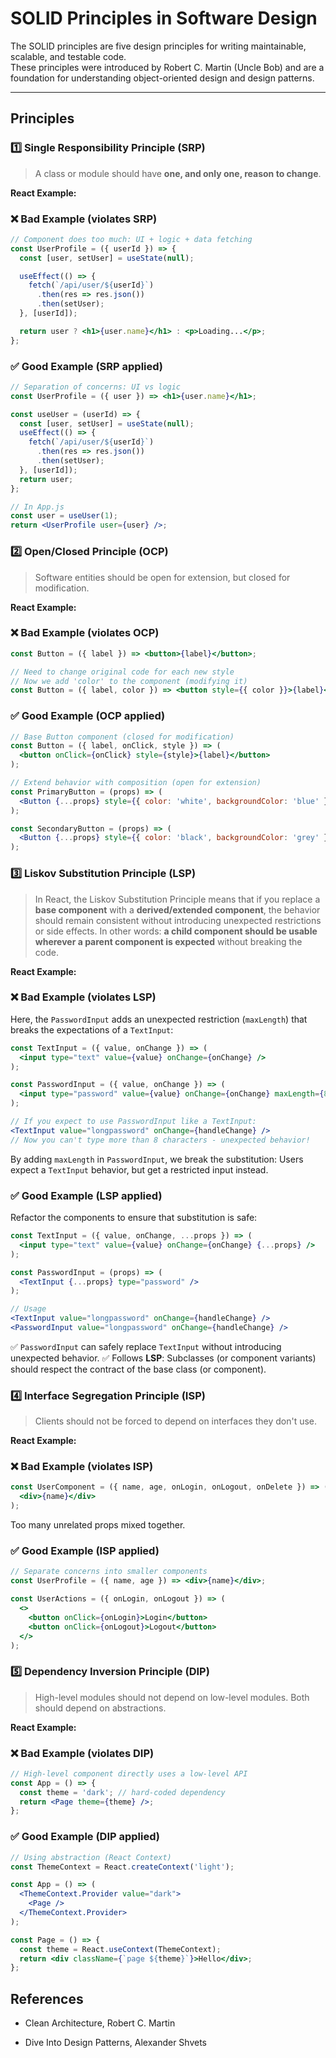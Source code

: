 # SOLID Principles in Software Design

The SOLID principles are five design principles for writing maintainable, scalable, and testable code.  
These principles were introduced by Robert C. Martin (Uncle Bob) and are a foundation for understanding object-oriented design and design patterns.

---

## Principles

### 1️⃣ Single Responsibility Principle (SRP)

> A class or module should have **one, and only one, reason to change**.

**React Example:**

### ❌ Bad Example (violates SRP)

```jsx
// Component does too much: UI + logic + data fetching
const UserProfile = ({ userId }) => {
  const [user, setUser] = useState(null);

  useEffect(() => {
    fetch(`/api/user/${userId}`)
      .then(res => res.json())
      .then(setUser);
  }, [userId]);

  return user ? <h1>{user.name}</h1> : <p>Loading...</p>;
};
```

### ✅ Good Example (SRP applied)

```jsx
// Separation of concerns: UI vs logic
const UserProfile = ({ user }) => <h1>{user.name}</h1>;

const useUser = (userId) => {
  const [user, setUser] = useState(null);
  useEffect(() => {
    fetch(`/api/user/${userId}`)
      .then(res => res.json())
      .then(setUser);
  }, [userId]);
  return user;
};

// In App.js
const user = useUser(1);
return <UserProfile user={user} />;
```

### 2️⃣ Open/Closed Principle (OCP)

> Software entities should be open for extension, but closed for modification.

**React Example:**

### ❌ Bad Example (violates OCP)

```jsx
const Button = ({ label }) => <button>{label}</button>;

// Need to change original code for each new style
// Now we add 'color' to the component (modifying it)
const Button = ({ label, color }) => <button style={{ color }}>{label}</button>;
```

### ✅ Good Example (OCP applied)

```jsx
// Base Button component (closed for modification)
const Button = ({ label, onClick, style }) => (
  <button onClick={onClick} style={style}>{label}</button>
);

// Extend behavior with composition (open for extension)
const PrimaryButton = (props) => (
  <Button {...props} style={{ color: 'white', backgroundColor: 'blue' }} />
);

const SecondaryButton = (props) => (
  <Button {...props} style={{ color: 'black', backgroundColor: 'grey' }} />
);
```

### 3️⃣ Liskov Substitution Principle (LSP)

> In React, the Liskov Substitution Principle means that if you replace a **base component** with a **derived/extended component**, the behavior should remain consistent without introducing unexpected restrictions or side effects.
In other words: **a child component should be usable wherever a parent component is expected** without breaking the code.

**React Example:**

### ❌ Bad Example (violates LSP)

Here, the `PasswordInput` adds an unexpected restriction (`maxLength`) that breaks the expectations of a `TextInput`:
```jsx
const TextInput = ({ value, onChange }) => (
  <input type="text" value={value} onChange={onChange} />
);

const PasswordInput = ({ value, onChange }) => (
  <input type="password" value={value} onChange={onChange} maxLength={8} />
);

// If you expect to use PasswordInput like a TextInput:
<TextInput value="longpassword" onChange={handleChange} />
// Now you can't type more than 8 characters - unexpected behavior!
```
By adding `maxLength` in `PasswordInput`, we break the substitution:
Users expect a `TextInput` behavior, but get a restricted input instead.

### ✅ Good Example (LSP applied)

Refactor the components to ensure that substitution is safe:
```jsx
const TextInput = ({ value, onChange, ...props }) => (
  <input type="text" value={value} onChange={onChange} {...props} />
);

const PasswordInput = (props) => (
  <TextInput {...props} type="password" />
);

// Usage
<TextInput value="longpassword" onChange={handleChange} />
<PasswordInput value="longpassword" onChange={handleChange} />
```
✅ `PasswordInput` can safely replace `TextInput` without introducing unexpected behavior.
✅ Follows **LSP**: Subclasses (or component variants) should respect the contract of the base class (or component).

### 4️⃣ Interface Segregation Principle (ISP)

> Clients should not be forced to depend on interfaces they don't use.

**React Example:**

### ❌ Bad Example (violates ISP)

```jsx
const UserComponent = ({ name, age, onLogin, onLogout, onDelete }) => (
  <div>{name}</div>
);
```

Too many unrelated props mixed together.

### ✅ Good Example (ISP applied)

```jsx
// Separate concerns into smaller components
const UserProfile = ({ name, age }) => <div>{name}</div>;

const UserActions = ({ onLogin, onLogout }) => (
  <>
    <button onClick={onLogin}>Login</button>
    <button onClick={onLogout}>Logout</button>
  </>
);
```

### 5️⃣ Dependency Inversion Principle (DIP)

> High-level modules should not depend on low-level modules. Both should depend on abstractions.

**React Example:**

### ❌ Bad Example (violates DIP)

```jsx
// High-level component directly uses a low-level API
const App = () => {
  const theme = 'dark'; // hard-coded dependency
  return <Page theme={theme} />;
};
```

### ✅ Good Example (DIP applied)

```jsx
// Using abstraction (React Context)
const ThemeContext = React.createContext('light');

const App = () => (
  <ThemeContext.Provider value="dark">
    <Page />
  </ThemeContext.Provider>
);

const Page = () => {
  const theme = React.useContext(ThemeContext);
  return <div className={`page ${theme}`}>Hello</div>;
};
```

## References

- Clean Architecture, Robert C. Martin

- Dive Into Design Patterns, Alexander Shvets